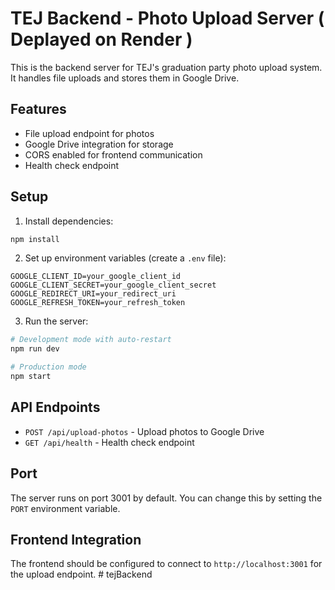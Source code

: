 # TEJ Backend - Photo Upload Server ( Deplayed on Render ) 

This is the backend server for TEJ's graduation party photo upload system. It handles file uploads and stores them in Google Drive.

## Features

- File upload endpoint for photos
- Google Drive integration for storage
- CORS enabled for frontend communication
- Health check endpoint

## Setup

1. Install dependencies:
```bash
npm install
```

2. Set up environment variables (create a `.env` file):
```env
GOOGLE_CLIENT_ID=your_google_client_id
GOOGLE_CLIENT_SECRET=your_google_client_secret
GOOGLE_REDIRECT_URI=your_redirect_uri
GOOGLE_REFRESH_TOKEN=your_refresh_token
```

3. Run the server:
```bash
# Development mode with auto-restart
npm run dev

# Production mode
npm start
```

## API Endpoints

- `POST /api/upload-photos` - Upload photos to Google Drive
- `GET /api/health` - Health check endpoint

## Port

The server runs on port 3001 by default. You can change this by setting the `PORT` environment variable.

## Frontend Integration

The frontend should be configured to connect to `http://localhost:3001` for the upload endpoint. # tejBackend
